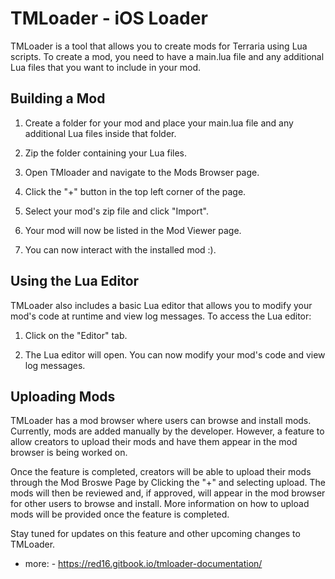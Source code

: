 # TMLoader - iOS Loader

TMLoader is a tool that allows you to create mods for Terraria using Lua scripts. To create a mod, you need to have a main.lua file and any additional Lua files that you want to include in your mod.

## Building a Mod

1. Create a folder for your mod and place your main.lua file and any additional Lua files inside that folder.

2. Zip the folder containing your Lua files.

3. Open TMloader and navigate to the Mods Browser page.

4. Click the "+" button in the top left corner of the page.

5. Select your mod's zip file and click "Import".

6. Your mod will now be listed in the Mod Viewer page.

7. You can now interact with the installed mod :).

## Using the Lua Editor

TMLoader also includes a basic Lua editor that allows you to modify your mod's code at runtime and view log messages. To access the Lua editor:

1. Click on the "Editor" tab.

2. The Lua editor will open. You can now modify your mod's code and view log messages.

## Uploading Mods

TMLoader has a mod browser where users can browse and install mods. Currently, mods are added manually by the developer. However, a feature to allow creators to upload their mods and have them appear in the mod browser is being worked on.

Once the feature is completed, creators will be able to upload their mods through the Mod Broswe Page by Clicking the "+" and selecting upload. The mods will then be reviewed and, if approved, will appear in the mod browser for other users to browse and install. More information on how to upload mods will be provided once the feature is completed.

Stay tuned for updates on this feature and other upcoming changes to TMLoader.

* more: - https://red16.gitbook.io/tmloader-documentation/
